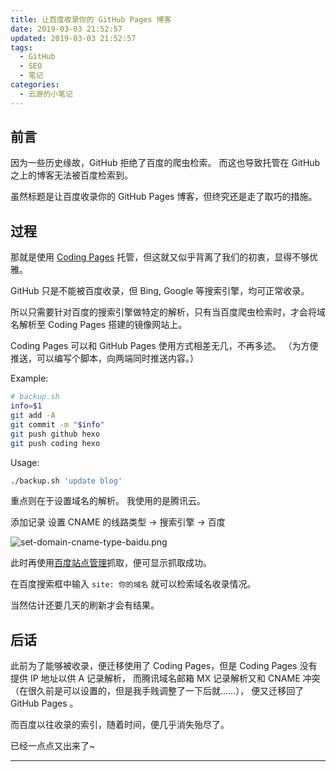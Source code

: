 ```yaml
---
title: 让百度收录你的 GitHub Pages 博客
date: 2019-03-03 21:52:57
updated: 2019-03-03 21:52:57
tags:
  - GitHub
  - SEO
  - 笔记
categories:
  - 云游的小笔记
---
```


## 前言

因为一些历史缘故，GitHub 拒绝了百度的爬虫检索。
而这也导致托管在 GitHub 之上的博客无法被百度检索到。

虽然标题是让百度收录你的 GitHub Pages 博客，但终究还是走了取巧的措施。

<!-- more -->

## 过程

那就是使用 [Coding Pages](https://coding.net/pages) 托管，但这就又似乎背离了我们的初衷，显得不够优雅。

GitHub 只是不能被百度收录，但 Bing, Google 等搜索引擎，均可正常收录。

所以只需要针对百度的搜索引擎做特定的解析，只有当百度爬虫检索时，才会将域名解析至 Coding Pages 搭建的镜像网站上。

Coding Pages 可以和 GitHub Pages 使用方式相差无几，不再多述。
（为方便推送，可以编写个脚本，向两端同时推送内容。）

Example:

```sh
# backup.sh
info=$1
git add -A
git commit -m "$info"
git push github hexo
git push coding hexo
```

Usage:

```sh
./backup.sh 'update blog'
```

重点则在于设置域名的解析。
我使用的是腾讯云。

添加记录 设置 CNAME 的线路类型 -> 搜索引擎 -> 百度

![set-domain-cname-type-baidu.png](https://cos.yunyoujun.cn/blog/posts/set-domain-cname-type-baidu.png)

此时再使用[百度站点管理](https://ziyuan.baidu.com/site)抓取，便可显示抓取成功。

在百度搜索框中输入 `site: 你的域名` 就可以检索域名收录情况。

当然估计还要几天的刷新才会有结果。

## 后话

此前为了能够被收录，便迁移使用了 Coding Pages，但是 Coding Pages 没有提供 IP 地址以供 A 记录解析，
而腾讯域名邮箱 MX 记录解析又和 CNAME 冲突（在很久前是可以设置的，但是我手贱调整了一下后就……），
便又迁移回了 GitHub Pages 。

而百度以往收录的索引，随着时间，便几乎消失殆尽了。

已经一点点又出来了~

---
